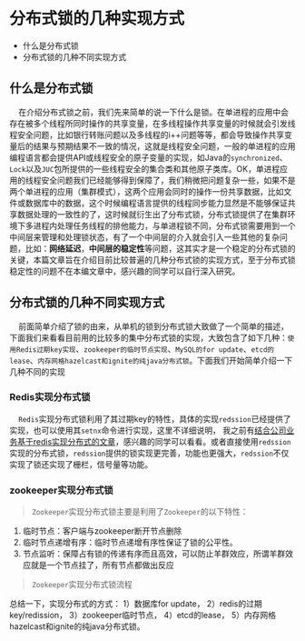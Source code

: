 # 分布式锁的几种实现方式 <!-- {docsify-ignore-all} -->

- 什么是分布式锁
- 分布式锁的几种不同实现方式

## 什么是分布式锁

&nbsp; &nbsp; 在介绍分布式锁之前，我们先来简单的说一下什么是锁。在单进程的应用中会存在被多个线程所同时操作的共享变量，在多线程操作共享变量的时候就会引发线程安全问题，比如银行转账问题以及多线程的i++问题等等，都会导致操作共享变量后的结果与预期结果不一致的情况，这就是线程安全问题，一般的单进程的应用编程语言都会提供API或线程安全的原子变量的实现，如Java的`synchronized`、`Lock`以及`JUC`包所提供的一些线程安全的集合类和其他原子类库。OK，单进程应用的线程安全问题我们已经能够得到保障了，我们稍微把问题复杂一些，如果不是两个单进程的应用（集群模式），这两个应用会同时的操作一份共享数据，比如文件或数据库中的数据，这个时候编程语言提供的线程同步能力显然是不能够保证共享数据处理的一致性的了，这时候就衍生出了分布式锁，分布式锁提供了在集群环境下多进程内处理任务线程的排他能力，与单进程锁不同，分布式锁需要用到一个中间层来管理和处理锁状态，有了一个中间层的介入就会引入一些其他的复杂问题，比如：**网络延迟**，**中间层的稳定性**等问题，这其实才是一个稳定的分布式锁的关键，本篇文章旨在介绍目前比较普遍的几种分布式锁的实现方式，至于分布式锁稳定性的问题不在本编文章中，感兴趣的同学可以自行深入研究。


## 分布式锁的几种不同实现方式

&nbsp; &nbsp; 前面简单介绍了锁的由来，从单机的锁到分布式锁大致做了一个简单的描述，下面我们来看看目前用的比较多的集中分布式锁的实现，大致包含了如下几种：`使用Redis过期key实现`、`zookeeper的临时节点实现`、`MySQL的for update`、`etcd的lease`、`内存网格hazelcast和ignite的纯java分布式锁`。下面我们开始简单介绍一下几种不同的实现

### Redis实现分布式锁

&nbsp; &nbsp; `Redis`实现分布式锁利用了其过期key的特性，具体的实现`redssion`已经提供了实现，也可以使用其`setnx`命令进行实现，这里不详细说明， 我之前有[结合公司业务基于redis实现分布式的文章](https://juejin.cn/post/6939925570071298055)，感兴趣的同学可以看看。或者直接使用`redssion`实现的分布式锁，`redssion`提供的锁实现更完善，功能也更强大，`redssion`不仅实现了锁还实现了栅栏，信号量等功能。


### zookeeper实现分布式锁

> `Zookeeper`实现分布式锁主要是利用了`Zookeeper`的以下特性：

1. 临时节点：客户端与zookeeper断开节点删除
2. 临时节点递增有序：临时节点递增有序性保证了锁的公平性。
3. 节点监听：保障占有锁的传递有序而且高效，可以防止羊群效应，所谓羊群效应就是一个节点挂了，所有节点都做出反应

> `Zookeeper`实现分布式锁流程




总结一下，实现分布式的方式：
1）数据库for update，
2）redis的过期key/redission，
3）zookeeper临时节点，
4）etcd的lease，
5）内存网格hazelcast和ignite的纯java分布式锁。